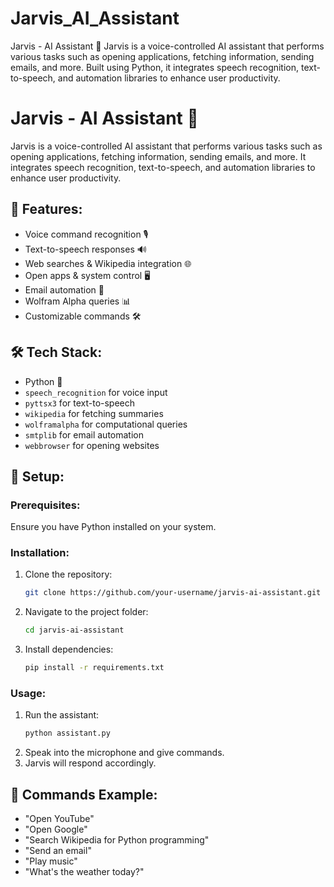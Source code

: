 # Jarvis_AI_Assistant
Jarvis - AI Assistant 🤖  Jarvis is a voice-controlled AI assistant that performs various tasks such as opening applications, fetching information, sending emails, and more. Built using Python, it integrates speech recognition, text-to-speech, and automation libraries to enhance user productivity.
# Jarvis - AI Assistant 🤖

Jarvis is a voice-controlled AI assistant that performs various tasks such as opening applications, fetching information, sending emails, and more. It integrates speech recognition, text-to-speech, and automation libraries to enhance user productivity.

## 🚀 Features:
- Voice command recognition 🎙️
- Text-to-speech responses 🔊
- Web searches & Wikipedia integration 🌐
- Open apps & system control 🖥️
- Email automation 📧
- Wolfram Alpha queries 📊
- Customizable commands 🛠️

## 🛠️ Tech Stack:
- Python 🐍
- `speech_recognition` for voice input
- `pyttsx3` for text-to-speech
- `wikipedia` for fetching summaries
- `wolframalpha` for computational queries
- `smtplib` for email automation
- `webbrowser` for opening websites

## 🔧 Setup:

### Prerequisites:
Ensure you have Python installed on your system.

### Installation:
1. Clone the repository:
   ```bash
   git clone https://github.com/your-username/jarvis-ai-assistant.git
   ```
2. Navigate to the project folder:
   ```bash
   cd jarvis-ai-assistant
   ```
3. Install dependencies:
   ```bash
   pip install -r requirements.txt
   ```

### Usage:
1. Run the assistant:
   ```bash
   python assistant.py
   ```
2. Speak into the microphone and give commands.
3. Jarvis will respond accordingly.

## 📌 Commands Example:
- "Open YouTube"
- "Open Google"
- "Search Wikipedia for Python programming"
- "Send an email"
- "Play music"
- "What's the weather today?"
